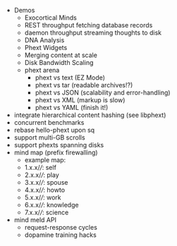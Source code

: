 * Demos
  * Exocortical Minds
  * REST throughput fetching database records
  * daemon throughput streaming thoughts to disk
  * DNA Analysis
  * Phext Widgets
  * Merging content at scale
  * Disk Bandwidth Scaling
  * phext arena
    * phext vs text (EZ Mode)
    * phext vs tar (readable archives!?)
    * phext vs JSON (scalability and error-handling)
    * phext vs XML (markup is slow)
    * phext vs YAML (finish it!)
* integrate hierarchical content hashing (see libphext)
* concurrent benchmarks
* rebase hello-phext upon sq
* support multi-GB scrolls
* support phexts spanning disks
* mind map (prefix firewalling)
  * example map:
  * 1.x.x/*/*: self
  * 2.x.x/*/*: play
  * 3.x.x/*/*: spouse
  * 4.x.x/*/*: howto
  * 5.x.x/*/*: work
  * 6.x.x/*/*: knowledge
  * 7.x.x/*/*: science
* mind meld API
  * request-response cycles
  * dopamine training hacks